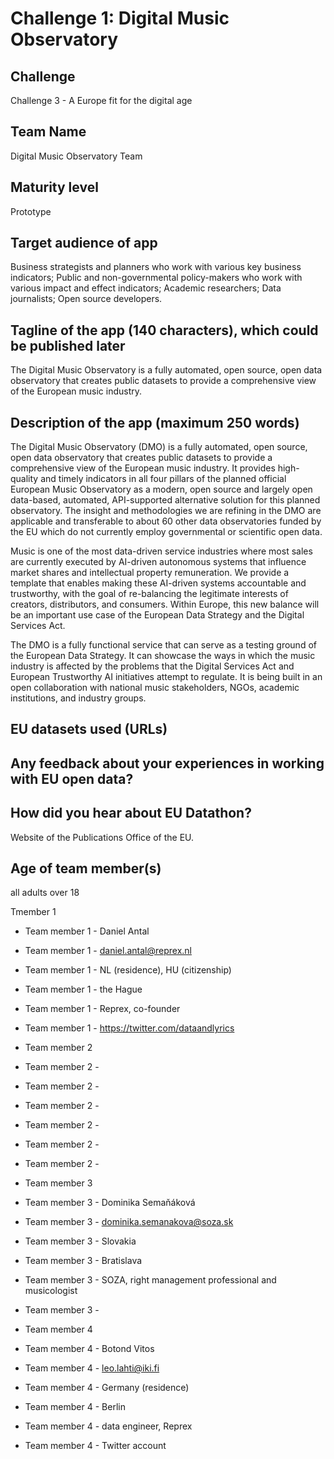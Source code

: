 # Challenge 1: Digital Music Observatory

## Challenge 

Challenge 3 - A Europe fit for the digital age

## Team Name

Digital Music Observatory Team

## Maturity level

Prototype

## Target audience of app

Business strategists and planners who work with various key business indicators;
Public and non-governmental policy-makers who work with various impact and effect indicators;
Academic researchers;
Data journalists;
Open source developers.

## Tagline of the app (140 characters), which could be published later

The Digital Music Observatory is a fully automated, open source, open data observatory that creates public datasets to provide a comprehensive view of the European music industry.

## Description of the app (maximum 250 words)

The Digital Music Observatory (DMO) is a fully automated, open source, open data observatory that creates public datasets to provide a comprehensive view of the European music industry. It provides high-quality and timely indicators in all four pillars of the planned official European Music Observatory as a modern, open source and largely open data-based, automated, API-supported alternative solution for this planned observatory. The insight and methodologies we are refining in the DMO are applicable and transferable to about 60 other data observatories funded by the EU which do not currently employ governmental or scientific open data. 

Music is one of the most data-driven service industries where most sales are currently executed by AI-driven autonomous systems that influence market shares and intellectual property remuneration. We provide a template that enables making these AI-driven systems accountable and trustworthy, with the goal of re-balancing the legitimate interests of creators, distributors, and consumers. Within Europe, this new balance will be an important use case of the European Data Strategy and the Digital Services Act. 

The DMO is a fully functional service that can serve as a testing ground of the European Data Strategy. It can showcase the ways in which the music industry is affected by the problems that the Digital Services Act and European Trustworthy AI initiatives attempt to regulate. It is being built in an open collaboration with national music stakeholders, NGOs, academic institutions, and industry groups.


## EU datasets used (URLs)

## Any feedback about your experiences in working with EU open data?

## How did you hear about EU Datathon?

Website of the Publications Office of the EU.

## Age of team member(s) 

all adults over 18
	
Tmember 1

* Team member 1 - Daniel Antal

* Team member 1 - daniel.antal@reprex.nl

* Team member 1 - NL (residence), HU (citizenship)

* Team member 1 - the Hague

* Team member 1 - Reprex, co-founder

* Team member 1 - https://twitter.com/dataandlyrics

* Team member 2

* Team member 2 - 

* Team member 2 - 

* Team member 2 - 

* Team member 2 - 

* Team member 2 -

* Team member 2 -

* Team member 3

* Team member 3 - Dominika Semaňáková

* Team member 3 - dominika.semanakova@soza.sk

* Team member 3 - Slovakia

* Team member 3 - Bratislava

* Team member 3 - SOZA, right management professional and musicologist

* Team member 3 - 

* Team member 4

* Team member 4 - Botond Vitos

* Team member 4 - leo.lahti@iki.fi

* Team member 4 - Germany (residence)

* Team member 4 - Berlin

* Team member 4 - data engineer, Reprex

* Team member 4 - Twitter account
